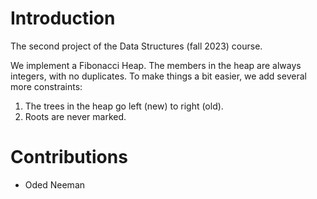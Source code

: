 # Introduction
The second project of the Data Structures (fall 2023) course.

We implement a Fibonacci Heap.
The members in the heap are always integers, with no duplicates.
To make things a bit easier, we add several more constraints:

1. The trees in the heap go left (new) to right (old).
2. Roots are never marked.

# Contributions
- Oded Neeman